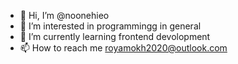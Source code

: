 - 👋 Hi, I’m @noonehieo
- 👀 I’m interested in programmingg in general 
- 🌱 I’m currently learning frontend devolopment
- 📫 How to reach me royamokh2020@outlook.com

<!---
noonehieo/noonehieo is a ✨ special ✨ repository because its `README.md` (this file) appears on your GitHub profile.
You can click the Preview link to take a look at your changes.
--->
